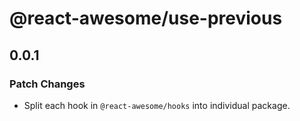 # @react-awesome/use-previous

## 0.0.1

### Patch Changes

- Split each hook in `@react-awesome/hooks` into individual package.
